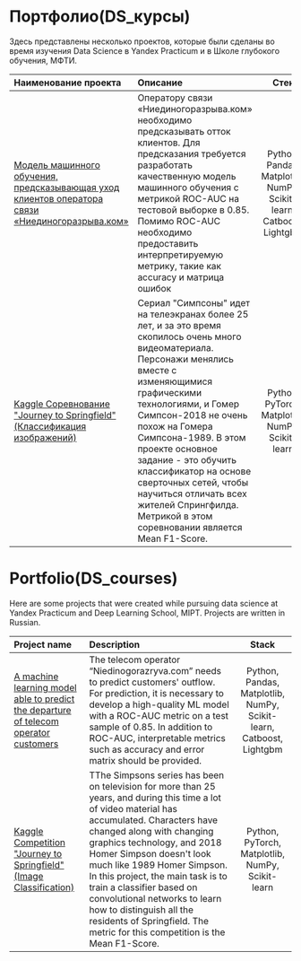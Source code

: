 # Портфолио(DS_курсы)
Здесь представлены несколько проектов, которые были сделаны во время изучения Data Science в Yandex Practicum и в Школе глубокого обучения, МФТИ.

| Наименование проекта | Описание | Стек |
| :-------------------- | :--------------------- |:---------------------------:|
| [Модель машинного обучения, предсказывающая уход клиентов оператора связи «Ниединогоразрыва.ком»](https://github.com/VadZhen/Portfolio-DS_courses-/tree/main/operator_clients)  | Оператору связи «Ниединогоразрыва.ком» необходимо предсказывать отток клиентов. Для предсказания требуется разработать качественную модель машинного обучения с метрикой ROC-AUC на тестовой выборке в 0.85. Помимо ROC-AUC необходимо предоставить интерпретируемую метрику, такие как accuracy и матрица ошибок | Python, Pandas, Matplotlib, NumPy, Scikit-learn, Catboost, Lightgbm|
| [Kaggle Соревнование "Journey to Springfield" (Классификация изображений)](https://github.com/VadZhen/Portfolio-DS_courses-/tree/main/Journey_to_Springfield)  | Сериал "Симпсоны" идет на телеэкранах более 25 лет, и за это время скопилось очень много видеоматериала. Персонажи менялись вместе с изменяющимися графическими технологиями, и Гомер Симпсон-2018 не очень похож на Гомера Симпсона-1989. В этом проекте основное задание - это обучить классификатор на основе сверточных сетей, чтобы научиться отличать всех жителей Спрингфилда. Метрикой в этом соревновании является Mean F1-Score. | Python, PyTorch, Matplotlib, NumPy, Scikit-learn |


# Portfolio(DS_courses)
Here are some projects that were created while pursuing data science at Yandex Practicum and Deep Learning School, MIPT. Projects are written in Russian. 

|Project name | Description | Stack |
| :-------------------- | :--------------------- |:--------------------------:|
| [A machine learning model able to predict the departure of telecom operator customers](https://github.com/VadZhen/Portfolio-DS_courses-/tree/main/operator_clients) | The telecom operator “Niedinogorazryva.com” needs to predict customers' outflow. For prediction, it is necessary to develop a high-quality ML model with a ROC-AUC metric on a test sample of 0.85. In addition to ROC-AUC, interpretable metrics such as accuracy and error matrix should be provided. | Python, Pandas, Matplotlib, NumPy, Scikit-learn, Catboost, Lightgbm|
| [Kaggle Competition "Journey to Springfield" (Image Classification)](https://github.com/VadZhen/Portfolio-DS_courses-/tree/main/Journey_to_Springfield) | TThe Simpsons series has been on television for more than 25 years, and during this time a lot of video material has accumulated. Characters have changed along with changing graphics technology, and 2018 Homer Simpson doesn't look much like 1989 Homer Simpson. In this project, the main task is to train a classifier based on convolutional networks to learn how to distinguish all the residents of Springfield. The metric for this competition is the Mean F1-Score. | Python, PyTorch, Matplotlib, NumPy, Scikit-learn |
